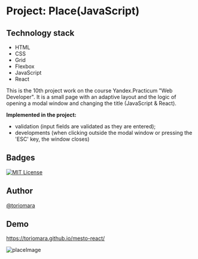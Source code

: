 # Project: Place(JavaScript)

## Technology stack

- HTML
- CSS
- Grid
- Flexbox
- JavaScript
- React

This is the 10th project work on the course Yandex.Practicum "Web Developer". It is a small page with an adaptive layout and the logic of opening a modal window and changing the title (JavaScript & React).

**Implemented in the project:**

- validation (input fields are validated as they are entered);
- developments (when clicking outside the modal window or pressing the 'ESC' key, the window closes)

## Badges

[![MIT License](https://img.shields.io/badge/License-MIT-green.svg)](https://choosealicense.com/licenses/mit/)

## Author

[@toriomara](https://www.github.com/toriomara)

## Demo

https://toriomara.github.io/mesto-react/

![placeImage](https://user-images.githubusercontent.com/49396676/203643549-d92a8ff1-9cae-4f88-8f8a-7b4e963d718a.png)
